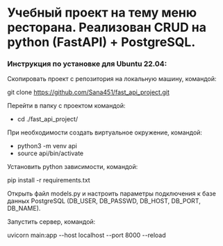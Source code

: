 # Учебный проект на тему меню ресторана. Реализован CRUD на python (FastAPI) + PostgreSQL.

### Инструкция по установке для Ubuntu 22.04:

Скопировать проект с репозитория на локальную машину, командой:

git clone https://github.com/Sana451/fast_api_project.git

Перейти в папку с проектом командой:
*   cd ./fast_api_project/

При необходимости создать виртуальное окружение, командой:

*   python3 -m venv api
*   source api/bin/activate

Установить python зависимости, командой:

pip install -r requirements.txt

Открыть файл models.py и настроить параметры подключения к базе данных PostgreSQL 
(DB_USER, DB_PASSWD, DB_HOST, DB_PORT, DB_NAME).

Запустить сервер, командой:

uvicorn main:app --host localhost --port 8000 --reload
